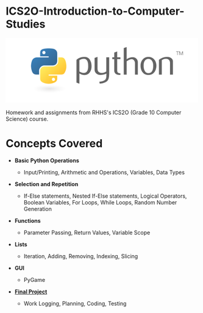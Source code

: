 # ICS2O-Introduction-to-Computer-Studies
![](/images/ICS2O.png)

Homework and assignments from RHHS's ICS2O (Grade 10 Computer Science) course.

# Concepts Covered
 - **Basic Python Operations**
 
    - Input/Printing, Arithmetic and Operations, Variables, Data Types
 - **Selection and Repetition**
 
    - If-Else statements, Nested If-Else statements, Logical Operators, Boolean Variables, For Loops, While Loops, Random Number Generation
 - **Functions**
 
    - Parameter Passing, Return Values, Variable Scope
 - **Lists**
 
    - Iteration, Adding, Removing, Indexing, Slicing

 - **GUI**
    - PyGame
 
 - [**Final Project**](https://github.com/danielrzhang/ICS2O-Final-Project)
 
    - Work Logging, Planning, Coding, Testing 
 

